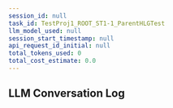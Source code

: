 ```yaml
---
session_id: null
task_id: TestProj1_ROOT_ST1-1_ParentHLGTest
llm_model_used: null
session_start_timestamp: null
api_request_id_initial: null
total_tokens_used: 0
total_cost_estimate: 0.0
---
```

## LLM Conversation Log
